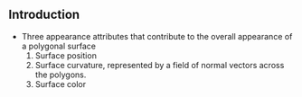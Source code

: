 ## Introduction

* Three appearance attributes that contribute to the overall appearance of a polygonal surface
  1. Surface position
  2. Surface curvature, represented by a field of normal vectors across the polygons.
  3. Surface color 